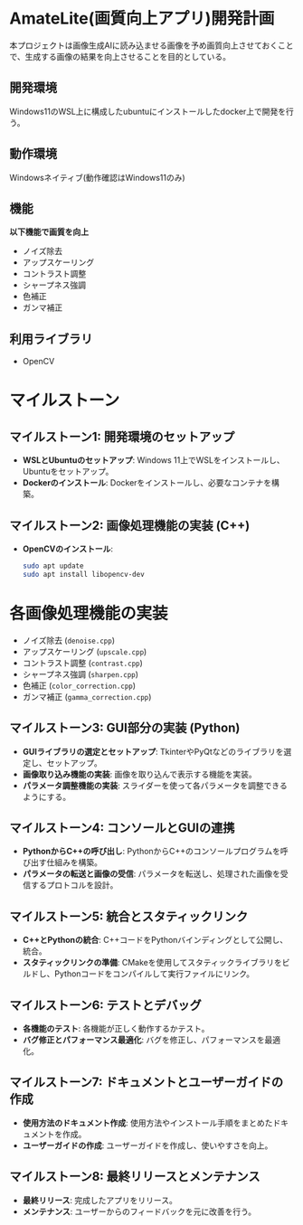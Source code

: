 # AmateLite(画質向上アプリ)開発計画
本プロジェクトは画像生成AIに読み込ませる画像を予め画質向上させておくことで、生成する画像の結果を向上させることを目的としている。

## 開発環境
Windows11のWSL上に構成したubuntuにインストールしたdocker上で開発を行う。

## 動作環境
Windowsネイティブ(動作確認はWindows11のみ)

## 機能
**以下機能で画質を向上**
- ノイズ除去
- アップスケーリング
- コントラスト調整
- シャープネス強調
- 色補正
- ガンマ補正

## 利用ライブラリ
- OpenCV

# マイルストーン
## マイルストーン1: 開発環境のセットアップ
- **WSLとUbuntuのセットアップ**: Windows 11上でWSLをインストールし、Ubuntuをセットアップ。
- **Dockerのインストール**: Dockerをインストールし、必要なコンテナを構築。

## マイルストーン2: 画像処理機能の実装 (C++)
- **OpenCVのインストール**:
  ```bash
  sudo apt update
  sudo apt install libopencv-dev
  ```
# 各画像処理機能の実装
- ノイズ除去 (`denoise.cpp`)
- アップスケーリング (`upscale.cpp`)
- コントラスト調整 (`contrast.cpp`)
- シャープネス強調 (`sharpen.cpp`)
- 色補正 (`color_correction.cpp`)
- ガンマ補正 (`gamma_correction.cpp`)

## マイルストーン3: GUI部分の実装 (Python)
- **GUIライブラリの選定とセットアップ**: TkinterやPyQtなどのライブラリを選定し、セットアップ。
- **画像取り込み機能の実装**: 画像を取り込んで表示する機能を実装。
- **パラメータ調整機能の実装**: スライダーを使って各パラメータを調整できるようにする。

## マイルストーン4: コンソールとGUIの連携
- **PythonからC++の呼び出し**: PythonからC++のコンソールプログラムを呼び出す仕組みを構築。
- **パラメータの転送と画像の受信**: パラメータを転送し、処理された画像を受信するプロトコルを設計。

## マイルストーン5: 統合とスタティックリンク
- **C++とPythonの統合**: C++コードをPythonバインディングとして公開し、統合。
- **スタティックリンクの準備**: CMakeを使用してスタティックライブラリをビルドし、Pythonコードをコンパイルして実行ファイルにリンク。

## マイルストーン6: テストとデバッグ
- **各機能のテスト**: 各機能が正しく動作するかテスト。
- **バグ修正とパフォーマンス最適化**: バグを修正し、パフォーマンスを最適化。

## マイルストーン7: ドキュメントとユーザーガイドの作成
- **使用方法のドキュメント作成**: 使用方法やインストール手順をまとめたドキュメントを作成。
- **ユーザーガイドの作成**: ユーザーガイドを作成し、使いやすさを向上。

## マイルストーン8: 最終リリースとメンテナンス
- **最終リリース**: 完成したアプリをリリース。
- **メンテナンス**: ユーザーからのフィードバックを元に改善を行う。
